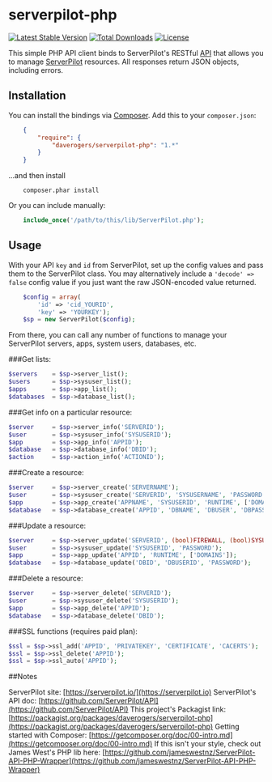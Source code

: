 # serverpilot-php
[![Latest Stable Version](https://poser.pugx.org/daverogers/serverpilot-php/v/stable.svg)](https://packagist.org/packages/daverogers/serverpilot-php) [![Total Downloads](https://poser.pugx.org/daverogers/serverpilot-php/downloads.svg)](https://packagist.org/packages/daverogers/serverpilot-php) [![License](https://poser.pugx.org/daverogers/serverpilot-php/license.svg)](https://packagist.org/packages/daverogers/serverpilot-php)


This simple PHP API client binds to ServerPilot's RESTful [API](https://github.com/ServerPilot/API) that allows you to manage [ServerPilot](https://serverpilot.io) resources. All responses return JSON objects, including errors.

## Installation

You can install the bindings via [Composer](http://getcomposer.org/). Add this to your `composer.json`:
```json
	{
		"require": {
			"daverogers/serverpilot-php": "1.*"
		}
	}
```
...and then install
```
	composer.phar install
```
Or you can include manually:
```php
	include_once('/path/to/this/lib/ServerPilot.php');
```

## Usage

With your API `key` and `id` from ServerPilot, set up the config values and pass them to the ServerPilot class. You may alternatively include a `'decode' => false` config value if you just want the raw JSON-encoded value returned.

```php
	$config = array(
		'id' => 'cid_YOURID',
		'key' => 'YOURKEY');
	$sp = new ServerPilot($config);
```
From there, you can call any number of functions to manage your ServerPilot servers, apps, system users, databases, etc.

###Get lists:
```php
$servers    = $sp->server_list();
$users      = $sp->sysuser_list();
$apps       = $sp->app_list();
$databases  = $sp->database_list();
```

###Get info on a particular resource:
```php
$server     = $sp->server_info('SERVERID');
$user       = $sp->sysuser_info('SYSUSERID');
$app        = $sp->app_info('APPID');
$database   = $sp->database_info('DBID');
$action     = $sp->action_info('ACTIONID');
```

###Create a resource:
```php
$server     = $sp->server_create('SERVERNAME');
$user       = $sp->sysuser_create('SERVERID', 'SYSUSERNAME', 'PASSWORD');
$app        = $sp->app_create('APPNAME', 'SYSUSERID', 'RUNTIME', ['DOMAINS']) );
$database   = $sp->database_create('APPID', 'DBNAME', 'DBUSER', 'DBPASSWORD');
```

###Update a resource:
```php
$server     = $sp->server_update('SERVERID', (bool)FIREWALL, (bool)SYSUPDATE);
$user       = $sp->sysuser_update('SYSUSERID', 'PASSWORD');
$app        = $sp->app_update('APPID', 'RUNTIME', ['DOMAINS']);
$database   = $sp->database_update('DBID', 'DBUSERID', 'PASSWORD');
```

###Delete a resource:
```php
$server     = $sp->server_delete('SERVERID');
$user       = $sp->sysuser_delete('SYSUSERID');
$app        = $sp->app_delete('APPID');
$database   = $sp->database_delete('DBID');
```

###SSL functions (requires paid plan):
```php
$ssl = $sp->ssl_add('APPID', 'PRIVATEKEY', 'CERTIFICATE', 'CACERTS');
$ssl = $sp->ssl_delete('APPID');
$ssl = $sp->ssl_auto('APPID');
```

##Notes

ServerPilot site: [https://serverpilot.io/](https://serverpilot.io)
ServerPilot's API doc: [https://github.com/ServerPilot/API](https://github.com/ServerPilot/API)
This project's Packagist link: [https://packagist.org/packages/daverogers/serverpilot-php](https://packagist.org/packages/daverogers/serverpilot-php)
Getting started with Composer: [https://getcomposer.org/doc/00-intro.md](https://getcomposer.org/doc/00-intro.md)
If this isn't your style, check out James West's PHP lib here: [https://github.com/jameswestnz/ServerPilot-API-PHP-Wrapper](https://github.com/jameswestnz/ServerPilot-API-PHP-Wrapper)
